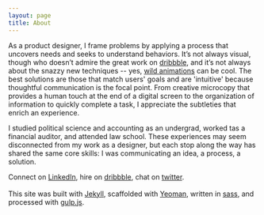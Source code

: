 ```yaml
---
layout: page
title: About
---
```


As a product designer, I frame problems by applying a process that uncovers needs and seeks to understand behaviors. It’s not always visual, though who doesn’t admire the great work on [dribbble](http://www.dribbble.com/greglilley), and it’s not always about the snazzy new techniques -- yes, [wild animations](http://www.3dollarmonsters.com) can be cool. The best solutions are those that match users' goals and are 'intuitive' because thoughtful communication is the focal point. From creative microcopy that provides a human touch at the end of a digital screen to the organization of information to quickly complete a task, I appreciate the subtleties that enrich an experience.

I studied political science and accounting as an undergrad, worked tas a financial auditor, and attended law school. These experiences may seem disconnected from my work as a designer, but each stop along the way has shared the same core skills: I was communicating an idea, a process, a solution.

Connect on [LinkedIn](https://www.linkedin.com/in/greglilley), hire on [dribbble](http://www.dribbble.com/greglilley), chat on [twitter](http://www.twitter.com/gregllly).
<br>
<br>
<span class="small">This site was built with [Jekyll](http://jekyllrb.com/), scaffolded with [Yeoman](http://yeoman.io/), written in [sass](http://sass-lang.com/), and processed with [gulp.js](http://gulpjs.com/).</span>

